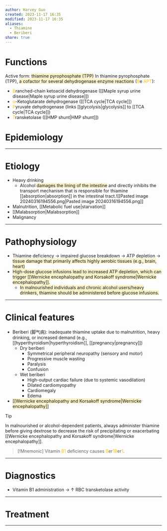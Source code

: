```yaml
---
author: Harvey Guo
created: 2023-11-17 16:35
modified: 2023-11-17 16:35
aliases:
  - Thiamine
  - Beriberi
share: true
---
```

# Functions
Active form: <span style="background:rgba(240, 200, 0, 0.2)">thiamine pyrophosphate (TPP)</span>
In thiamine pyrophosphate (TPP), <span style="background:rgba(240, 200, 0, 0.2)">a cofactor for several dehydrogenase enzyme reactions</span> (<font color="#ffc000">B</font>e <font color="#ffc000">APT</font>):
- <font color="#ffc000">B</font>ranched-chain ketoacid dehydrogenase ([[Maple syrup urine disease|Maple syrup urine disease]])
- <font color="#ffc000">α</font>-Ketoglutarate dehydrogenase ([[TCA cycle|TCA cycle]])
- <font color="#ffc000">P</font>yruvate dehydrogenase (links [[glycolysis|glycolysis]] to [[TCA cycle|TCA cycle]])
- <font color="#ffc000">T</font>ransketolase ([[HMP shunt|HMP shunt]])
# Epidemiology


---
# Etiology
- Heavy drinking
	- Alcohol <span style="background:rgba(240, 200, 0, 0.2)">damages the lining of the intestine</span> and directly inhibits the transport mechanism that is responsible for thiamine [[absorption|absorption]] in the intestinal tract.![[Pasted image 20240316194556.png|Pasted image 20240316194556.png]]
- Malnutrition, [[Metabolic fuel use|starvation]]
- [[Malabsorption|Malabsorption]]
- Malignancy

---
# Pathophysiology
- Thiamine deficiency → impaired glucose breakdown → ATP depletion → <span style="background:rgba(240, 200, 0, 0.2)">tissue damage that primarily affects highly aerobic tissues (e.g., brain, heart)</span>
- <span style="background:rgba(240, 200, 0, 0.2)">High-dose glucose infusions lead to increased ATP depletion, which can trigger [[Wernicke encephalopathy and Korsakoff syndrome|Wernicke encephalopathy]].</span>
	- <span style="background:rgba(240, 200, 0, 0.2)">In malnourished individuals and chronic alcohol users/heavy drinkers, thiamine should be administered before glucose infusions.</span>

---
# Clinical features
- Beriberi (脚气病): inadequate thiamine uptake due to malnutrition, heavy drinking, or increased demand (e.g., [[hyperthyroidism|hyperthyroidism]], [[pregnancy|pregnancy]]) 
	- Dry beriberi
		- Symmetrical peripheral neuropathy (sensory and motor)
		- Progressive muscle wasting
		- Paralysis
		- Confusion
	- Wet beriberi
		- High-output cardiac failure (due to systemic vasodilation)
		- Dilated cardiomyopathy
		- Cardiomegaly
		- Edema
- <span style="background:rgba(240, 200, 0, 0.2)">[[Wernicke encephalopathy and Korsakoff syndrome|Wernicke encephalopathy]]</span>

>[!tip] 
>In malnourished or alcohol-dependent patients, always administer thiamine before giving dextrose to decrease the risk of precipitating or exacerbating [[Wernicke encephalopathy and Korsakoff syndrome|Wernicke encephalopathy]].

>[!Mnemonic] 
>Vitamin <font color="#ffc000">B1</font> deficiency causes <font color="#ffc000">B</font>er<font color="#ffc000">1B</font>er<font color="#ffc000">1</font>.

---
# Diagnostics
- Vitamin B1 administration → ↑ RBC transketolase activity

---
# Treatment


---
